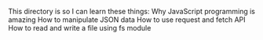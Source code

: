 This directory is so I can learn these things:
Why JavaScript programming is amazing
How to manipulate JSON data
How to use request and fetch API
How to read and write a file using fs module